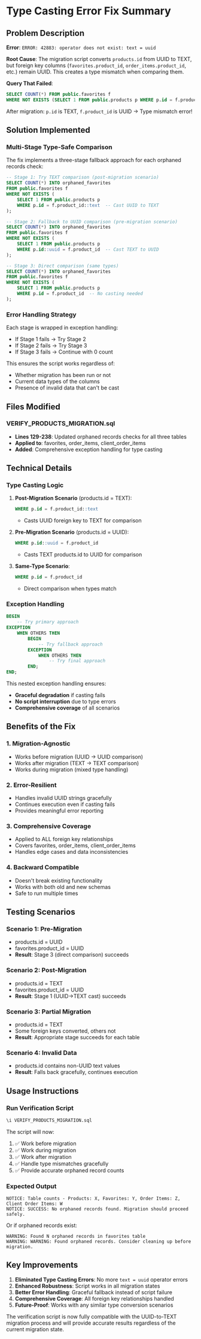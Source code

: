 # Type Casting Error Fix Summary

## Problem Description

**Error**: `ERROR: 42883: operator does not exist: text = uuid`

**Root Cause**: The migration script converts `products.id` from UUID to TEXT, but foreign key columns (`favorites.product_id`, `order_items.product_id`, etc.) remain UUID. This creates a type mismatch when comparing them.

**Query That Failed**:
```sql
SELECT COUNT(*) FROM public.favorites f
WHERE NOT EXISTS (SELECT 1 FROM public.products p WHERE p.id = f.product_id)
```

After migration: `p.id` is TEXT, `f.product_id` is UUID → Type mismatch error!

## Solution Implemented

### **Multi-Stage Type-Safe Comparison**

The fix implements a three-stage fallback approach for each orphaned records check:

```sql
-- Stage 1: Try TEXT comparison (post-migration scenario)
SELECT COUNT(*) INTO orphaned_favorites
FROM public.favorites f
WHERE NOT EXISTS (
    SELECT 1 FROM public.products p 
    WHERE p.id = f.product_id::text  -- Cast UUID to TEXT
);
```

```sql
-- Stage 2: Fallback to UUID comparison (pre-migration scenario)  
SELECT COUNT(*) INTO orphaned_favorites
FROM public.favorites f
WHERE NOT EXISTS (
    SELECT 1 FROM public.products p 
    WHERE p.id::uuid = f.product_id  -- Cast TEXT to UUID
);
```

```sql
-- Stage 3: Direct comparison (same types)
SELECT COUNT(*) INTO orphaned_favorites
FROM public.favorites f
WHERE NOT EXISTS (
    SELECT 1 FROM public.products p 
    WHERE p.id = f.product_id  -- No casting needed
);
```

### **Error Handling Strategy**

Each stage is wrapped in exception handling:
- If Stage 1 fails → Try Stage 2
- If Stage 2 fails → Try Stage 3  
- If Stage 3 fails → Continue with 0 count

This ensures the script works regardless of:
- Whether migration has been run or not
- Current data types of the columns
- Presence of invalid data that can't be cast

## Files Modified

### **VERIFY_PRODUCTS_MIGRATION.sql**
- **Lines 129-238**: Updated orphaned records checks for all three tables
- **Applied to**: favorites, order_items, client_order_items
- **Added**: Comprehensive exception handling for type casting

## Technical Details

### **Type Casting Logic**

1. **Post-Migration Scenario** (products.id = TEXT):
   ```sql
   WHERE p.id = f.product_id::text
   ```
   - Casts UUID foreign key to TEXT for comparison

2. **Pre-Migration Scenario** (products.id = UUID):
   ```sql
   WHERE p.id::uuid = f.product_id  
   ```
   - Casts TEXT products.id to UUID for comparison

3. **Same-Type Scenario**:
   ```sql
   WHERE p.id = f.product_id
   ```
   - Direct comparison when types match

### **Exception Handling**

```sql
BEGIN
    -- Try primary approach
EXCEPTION
    WHEN OTHERS THEN
        BEGIN
            -- Try fallback approach
        EXCEPTION
            WHEN OTHERS THEN
                -- Try final approach
        END;
END;
```

This nested exception handling ensures:
- **Graceful degradation** if casting fails
- **No script interruption** due to type errors
- **Comprehensive coverage** of all scenarios

## Benefits of the Fix

### **1. Migration-Agnostic**
- Works before migration (UUID → UUID comparison)
- Works after migration (TEXT → TEXT comparison)  
- Works during migration (mixed type handling)

### **2. Error-Resilient**
- Handles invalid UUID strings gracefully
- Continues execution even if casting fails
- Provides meaningful error reporting

### **3. Comprehensive Coverage**
- Applied to ALL foreign key relationships
- Covers favorites, order_items, client_order_items
- Handles edge cases and data inconsistencies

### **4. Backward Compatible**
- Doesn't break existing functionality
- Works with both old and new schemas
- Safe to run multiple times

## Testing Scenarios

### **Scenario 1: Pre-Migration**
- products.id = UUID
- favorites.product_id = UUID
- **Result**: Stage 3 (direct comparison) succeeds

### **Scenario 2: Post-Migration**  
- products.id = TEXT
- favorites.product_id = UUID
- **Result**: Stage 1 (UUID→TEXT cast) succeeds

### **Scenario 3: Partial Migration**
- products.id = TEXT  
- Some foreign keys converted, others not
- **Result**: Appropriate stage succeeds for each table

### **Scenario 4: Invalid Data**
- products.id contains non-UUID text values
- **Result**: Falls back gracefully, continues execution

## Usage Instructions

### **Run Verification Script**
```sql
\i VERIFY_PRODUCTS_MIGRATION.sql
```

The script will now:
1. ✅ Work before migration
2. ✅ Work during migration  
3. ✅ Work after migration
4. ✅ Handle type mismatches gracefully
5. ✅ Provide accurate orphaned record counts

### **Expected Output**
```
NOTICE: Table counts - Products: X, Favorites: Y, Order Items: Z, Client Order Items: W
NOTICE: SUCCESS: No orphaned records found. Migration should proceed safely.
```

Or if orphaned records exist:
```
WARNING: Found N orphaned records in favorites table
WARNING: WARNING: Found orphaned records. Consider cleaning up before migration.
```

## Key Improvements

1. **Eliminated Type Casting Errors**: No more `text = uuid` operator errors
2. **Enhanced Robustness**: Script works in all migration states
3. **Better Error Handling**: Graceful fallback instead of script failure
4. **Comprehensive Coverage**: All foreign key relationships handled
5. **Future-Proof**: Works with any similar type conversion scenarios

The verification script is now fully compatible with the UUID-to-TEXT migration process and will provide accurate results regardless of the current migration state.
